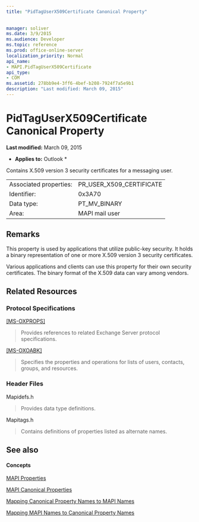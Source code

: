 ```yaml
---
title: "PidTagUserX509Certificate Canonical Property"
 
 
manager: soliver
ms.date: 3/9/2015
ms.audience: Developer
ms.topic: reference
ms.prod: office-online-server
localization_priority: Normal
api_name:
- MAPI.PidTagUserX509Certificate
api_type:
- COM
ms.assetid: 278bb9e4-3ff6-4bef-b208-7924f7a5e9b1
description: "Last modified: March 09, 2015"
---
```


# PidTagUserX509Certificate Canonical Property

 **Last modified:** March 09, 2015 
  
 * **Applies to:** Outlook * 
  
Contains X.509 version 3 security certificates for a messaging user. 
  
|||
|:-----|:-----|
|Associated properties:  <br/> |PR_USER_X509_CERTIFICATE  <br/> |
|Identifier:  <br/> |0x3A70  <br/> |
|Data type:  <br/> |PT_MV_BINARY  <br/> |
|Area:  <br/> |MAPI mail user  <br/> |
   
## Remarks

This property is used by applications that utilize public-key security. It holds a binary representation of one or more X.509 version 3 security certificates. 
  
Various applications and clients can use this property for their own security certificates. The binary format of the X.509 data can vary among vendors. 
  
## Related Resources

### Protocol Specifications

[[MS-OXPROPS]](http://msdn.microsoft.com/library/f6ab1613-aefe-447d-a49c-18217230b148%28Office.15%29.aspx)
  
> Provides references to related Exchange Server protocol specifications.
    
[[MS-OXOABK]](http://msdn.microsoft.com/library/f4cf9b4c-9232-4506-9e71-2270de217614%28Office.15%29.aspx)
  
> Specifies the properties and operations for lists of users, contacts, groups, and resources.
    
### Header Files

Mapidefs.h
  
> Provides data type definitions.
    
Mapitags.h
  
> Contains definitions of properties listed as alternate names.
    
## See also

#### Concepts

[MAPI Properties](mapi-properties.md)
  
[MAPI Canonical Properties](mapi-canonical-properties.md)
  
[Mapping Canonical Property Names to MAPI Names](mapping-canonical-property-names-to-mapi-names.md)
  
[Mapping MAPI Names to Canonical Property Names](mapping-mapi-names-to-canonical-property-names.md)

